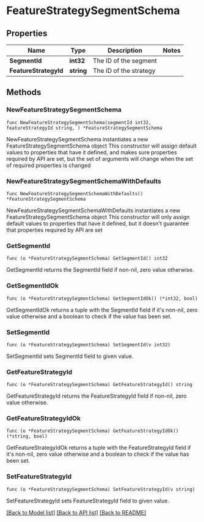 # FeatureStrategySegmentSchema

## Properties

Name | Type | Description | Notes
------------ | ------------- | ------------- | -------------
**SegmentId** | **int32** | The ID of the segment | 
**FeatureStrategyId** | **string** | The ID of the strategy | 

## Methods

### NewFeatureStrategySegmentSchema

`func NewFeatureStrategySegmentSchema(segmentId int32, featureStrategyId string, ) *FeatureStrategySegmentSchema`

NewFeatureStrategySegmentSchema instantiates a new FeatureStrategySegmentSchema object
This constructor will assign default values to properties that have it defined,
and makes sure properties required by API are set, but the set of arguments
will change when the set of required properties is changed

### NewFeatureStrategySegmentSchemaWithDefaults

`func NewFeatureStrategySegmentSchemaWithDefaults() *FeatureStrategySegmentSchema`

NewFeatureStrategySegmentSchemaWithDefaults instantiates a new FeatureStrategySegmentSchema object
This constructor will only assign default values to properties that have it defined,
but it doesn't guarantee that properties required by API are set

### GetSegmentId

`func (o *FeatureStrategySegmentSchema) GetSegmentId() int32`

GetSegmentId returns the SegmentId field if non-nil, zero value otherwise.

### GetSegmentIdOk

`func (o *FeatureStrategySegmentSchema) GetSegmentIdOk() (*int32, bool)`

GetSegmentIdOk returns a tuple with the SegmentId field if it's non-nil, zero value otherwise
and a boolean to check if the value has been set.

### SetSegmentId

`func (o *FeatureStrategySegmentSchema) SetSegmentId(v int32)`

SetSegmentId sets SegmentId field to given value.


### GetFeatureStrategyId

`func (o *FeatureStrategySegmentSchema) GetFeatureStrategyId() string`

GetFeatureStrategyId returns the FeatureStrategyId field if non-nil, zero value otherwise.

### GetFeatureStrategyIdOk

`func (o *FeatureStrategySegmentSchema) GetFeatureStrategyIdOk() (*string, bool)`

GetFeatureStrategyIdOk returns a tuple with the FeatureStrategyId field if it's non-nil, zero value otherwise
and a boolean to check if the value has been set.

### SetFeatureStrategyId

`func (o *FeatureStrategySegmentSchema) SetFeatureStrategyId(v string)`

SetFeatureStrategyId sets FeatureStrategyId field to given value.



[[Back to Model list]](../README.md#documentation-for-models) [[Back to API list]](../README.md#documentation-for-api-endpoints) [[Back to README]](../README.md)


